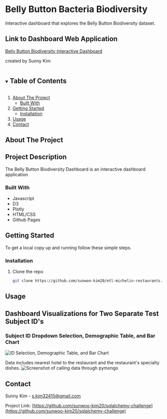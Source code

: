# Belly Button Bacteria Biodiversity
Interactive dashboard that explores the Belly Button Biodiversity dataset.

## Link to Dashboard Web Application
[Belly Button Biodiversity Interactive Dashboard](https://sunwoo-kim20.github.io/belly-button-bacteria-dashboard/)

created by Sunny Kim

<!-- TABLE OF CONTENTS -->
<details open="open">
  <summary><h2 style="display: inline-block">Table of Contents</h2></summary>
  <ol>
    <li>
      <a href="#about-the-project">About The Project</a>
      <ul>
        <li><a href="#built-with">Built With</a></li>
      </ul>
    </li>
    <li>
      <a href="#getting-started">Getting Started</a>
      <ul>
        <li><a href="#installation">Installation</a></li>
      </ul>
    </li>
    <li><a href="#usage">Usage</a></li>
    <li><a href="#contact">Contact</a></li>
  </ol>
</details>



<!-- ABOUT THE PROJECT -->
## About The Project

## Project Description
The Belly Button Biodiversity Dashboard is an interactive dashboard application 

### Built With

* Javascript
* D3
* Plotly
* HTML/CSS
* Github Pages

<!-- GETTING STARTED -->
## Getting Started

To get a local copy up and running follow these simple steps.

### Installation

1. Clone the repo
   ```sh
   git clone https://github.com/sunwoo-kim20/etl-michelin-restaurants.git
   ```


<!-- USAGE EXAMPLES -->
## Usage

## Dashboard Visualizations for Two Separate Test Subject ID's

### Subject ID Dropdown Selection, Demographic Table, and Bar Chart
![ID Selection, Demographic Table, and Bar Chart](https://github.com/sunwoo-kim20/belly-button-bacteria-dashboard/blob/main/docs/images/michelin-db-screenshot.png?raw=true)

Data includes nearest hotel to the restaurant and the restaurant's specialty dishes.
![Screenshot of calling data through pymongo](https://github.com/sunwoo-kim20/etl-michelin-restaurants/blob/main/docs/images/document-calls.png?raw=true)



<!-- CONTACT -->
## Contact

Sunny Kim - s.kim32415@gmail.com

Project Link: [https://github.com/sunwoo-kim20/sqlalchemy-challenge](https://github.com/sunwoo-kim20/sqlalchemy-challenge)


